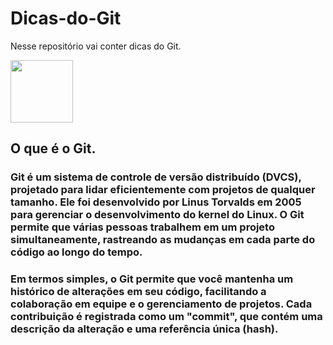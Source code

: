 # Dicas-do-Git

Nesse repositório vai conter dicas do Git.

 
<img src="https://cdn.jsdelivr.net/gh/devicons/devicon@latest/icons/git/git-original-wordmark.svg" width="100px"/>

## O que é o Git.

### Git é um sistema de controle de versão distribuído (DVCS), projetado para lidar eficientemente com projetos de qualquer tamanho. Ele foi desenvolvido por Linus Torvalds em 2005 para gerenciar o desenvolvimento do kernel do Linux. O Git permite que várias pessoas trabalhem em um projeto simultaneamente, rastreando as mudanças em cada parte do código ao longo do tempo.

### Em termos simples, o Git permite que você mantenha um histórico de alterações em seu código, facilitando a colaboração em equipe e o gerenciamento de projetos. Cada contribuição é registrada como um "commit", que contém uma descrição da alteração e uma referência única (hash).
